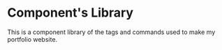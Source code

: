 # Component's Library

This is a component library of the tags and commands used to make my portfolio website.